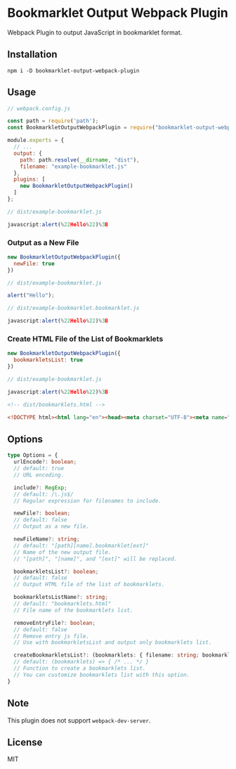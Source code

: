 # Bookmarklet Output Webpack Plugin

Webpack Plugin to output JavaScript in bookmarklet format.

## Installation

```shell
npm i -D bookmarklet-output-webpack-plugin
```

## Usage

```javascript
// webpack.config.js

const path = require('path');
const BookmarkletOutputWebpackPlugin = require("bookmarklet-output-webpack-plugin");

module.exports = {
  // ...
  output: {
    path: path.resolve(__dirname, "dist"),
    filename: "example-bookmarklet.js"
  },
  plugins: [
    new BookmarkletOutputWebpackPlugin()
  ]
};
```

```javascript
// dist/example-bookmarklet.js

javascript:alert(%22Hello%22)%3B
```

### Output as a New File

```javascript
new BookmarkletOutputWebpackPlugin({
  newFile: true
})
```

```javascript
// dist/example-bookmarklet.js

alert("Hello");
```

```javascript
// dist/example-bookmarklet.bookmarklet.js

javascript:alert(%22Hello%22)%3B
```

### Create HTML File of the List of Bookmarklets

```javascript
new BookmarkletOutputWebpackPlugin({
  bookmarkletsList: true
})
```

```javascript
// dist/example-bookmarklet.js

javascript:alert(%22Hello%22)%3B
```

```html
<!-- dist/bookmarklets.html -->

<!DOCTYPE html><html lang="en"><head><meta charset="UTF-8"><meta name="viewport" content="width=device-width, initial-scale=1.0"><title>Bookmarklets</title><style>body{font:18px sans-serif;margin:20px}</style></head><body><p>You can drag the following bookmarklets and register for the bookmark.</p><ul><li><a href="javascript:alert(%22Hello%22)%3B">test.js</a></li></ul></body></html>
```

## Options

```typescript
type Options = {
  urlEncode?: boolean;
  // default: true
  // URL encoding.

  include?: RegExp;
  // default: /\.js$/
  // Regular expression for filenames to include.

  newFile?: boolean;
  // default: false
  // Output as a new file.

  newFileName?: string;
  // default: "[path][name].bookmarklet[ext]"
  // Name of the new output file.
  // "[path]", "[name]", and "[ext]" will be replaced.

  bookmarkletsList?: boolean;
  // default: false
  // Output HTML file of the list of bookmarklets.

  bookmarkletsListName?: string;
  // default: "bookmarklets.html"
  // File name of the bookmarklets list.

  removeEntryFile?: boolean;
  // default: false
  // Remove entry js file.
  // Use with bookmarkletsList and output only bookmarklets list.

  createBookmarkletsList?: (bookmarklets: { filename: string; bookmarklet: string; }[]) => string;
  // default: (bookmarklets) => { /* ... */ }
  // Function to create a bookmarklets list.
  // You can customize bookmarklets list with this option.
}
```

## Note

This plugin does not support `webpack-dev-server`.

## License

MIT

